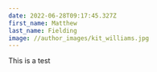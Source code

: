 ```yaml
---
date: 2022-06-28T09:17:45.327Z
first_name: Matthew
last_name: Fielding
image: //author_images/kit_williams.jpg
---
```

This is a test